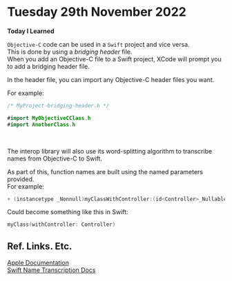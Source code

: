 # Tuesday 29th November 2022

**Today I Learned**

`Objective-C` code can be used in a `Swift` project and vice versa.  </br>
This is done by using a *bridging header* file. </br>
When you add an Objective-C file to a Swift project, XCode will prompt you to add a bridging header file. </br>

In the header file, you can import any Objective-C header files you want. </br>

For example:
```swift
/* MyProject-bridging-header.h */

#import MyObjectiveCClass.h
#import AnotherClass.h
```

 </br>

 The interop library will also use its word-splitting algorithm to transcribe names from Objective-C to Swift. </br>

 As part of this, function names are built using the named parameters provided. </br>
 For example:

 ```objectivec
+ (instancetype _Nonnull)myClassWithController:(id<Controller>_Nullable)controller;
 ```

 Could become something like this in Swift:
 ```swift
myClass(withController: Controller)
 ```

 ## Ref. Links. Etc.
 [Apple Documentation](https://developer.apple.com/documentation/swift/importing-objective-c-into-swift) </br>
 [Swift Name Transcription Docs](https://github.com/apple/swift/blob/main/docs/CToSwiftNameTranslation.md) </br>
 

